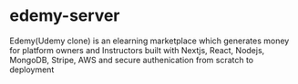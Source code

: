 # edemy-server
Edemy(Udemy clone) is an elearning marketplace which generates money for platform owners and Instructors built with Nextjs, React, Nodejs, MongoDB, Stripe, AWS and secure authenication from scratch to deployment
